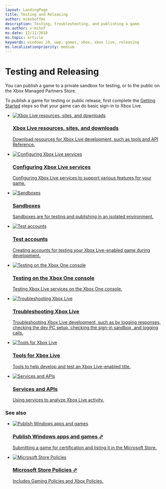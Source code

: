 ```yaml
---
layout: LandingPage
title: Testing and Releasing
author: mikehoffms
description: Testing, troubleshooting, and publishing a game.
ms.author: v-mihof
ms.date: 12/11/2018
ms.topic: article
keywords: windows 10, uwp, games, xbox, xbox live, releasing
ms.localizationpriority: medium
---
```


<!-- todo: 
Add icon name
Differentiate sentences for the two Policies cards
 -->

<h1>Testing and Releasing</h1>

<p>
  You can publish a game to a private sandbox for testing, or to the public on the Xbox Managed Partners Store.
</p>
<p>
  To publish a game for testing or public release, first complete the <a href="../get-started/live-getstarted-nav.md">Getting Started</a> steps so that your game can do basic sign-in to Xbox Live.
</p>

<ul class="cardsF panelContent cols cols2">
    <li>
        <a href="live-sites-downloads.md">
            <div class="cardSize">
                <div class="cardPadding">
                    <div class="card">
                        <div class="cardImageOuter">
                            <div class="cardImage">
                                <img src="https://docs.microsoft.com/media/common/i_http.svg" alt="Xbox Live resources, sites, and downloads"/>
                            </div>
                        </div>
                        <div class="cardText">
                            <h3>Xbox Live resources, sites, and downloads</h3>
                            <p>Download resources for Xbox Live development, such as tools and API Reference.</p>
                        </div>
                    </div>
                </div>
            </div>
        </a>
    </li>
    <li>
        <a href="portal-config/live-portal-config-nav.md">
            <div class="cardSize">
                <div class="cardPadding">
                    <div class="card">
                        <div class="cardImageOuter">
                            <div class="cardImage">
                                <img src="https://docs.microsoft.com/media/common/i_config-tools.svg" alt="Configuring Xbox Live services"/>
                            </div>
                        </div>
                        <div class="cardText">
                            <h3>Configuring Xbox Live services</h3>
                            <p>Configuring Xbox Live services to support various features for your game.</p>
                        </div>
                    </div>
                </div>
            </div>
        </a>
    </li>
    <li>
        <a href="sandboxes/live-sandboxes-nav.md">
            <div class="cardSize">
                <div class="cardPadding">
                    <div class="card">
                        <div class="cardImageOuter">
                            <div class="cardImage">
                                <img src="https://docs.microsoft.com/media/common/i_dashboard.svg" alt="Sandboxes"/>
                            </div>
                        </div>
                        <div class="cardText">
                            <h3>Sandboxes</h3>
                            <p>Sandboxes are for testing and publishing in an isolated environment.</p>
                        </div>
                    </div>
                </div>
            </div>
        </a>
    </li>
    <li>
        <a href="test-accounts/live-test-accounts-nav.md">
            <div class="cardSize">
                <div class="cardPadding">
                    <div class="card">
                        <div class="cardImageOuter">
                            <div class="cardImage">
                                <img src="https://docs.microsoft.com/media/common/i_continuous-testing.svg" alt="Test accounts"/>
                            </div>
                        </div>
                        <div class="cardText">
                            <h3>Test accounts</h3>
                            <p>Creating accounts for testing your Xbox Live-enabled game during development.</p>
                        </div>
                    </div>
                </div>
            </div>
        </a>
    </li>
    <li>
        <a href="live-testing-on-console.md">
            <div class="cardSize">
                <div class="cardPadding">
                    <div class="card">
                        <div class="cardImageOuter">
                            <div class="cardImage">
                                <img src="https://docs.microsoft.com/media/common/i_continuous-testing.svg" alt="Testing on the Xbox One console"/>
                            </div>
                        </div>
                        <div class="cardText">
                            <h3>Testing on the Xbox One console</h3>
                            <p>Testing Xbox Live services on the Xbox One console.</p>
                        </div>
                    </div>
                </div>
            </div>
        </a>
    </li>
    <li>
        <a href="troubleshooting/live-troubleshooting-nav.md">
            <div class="cardSize">
                <div class="cardPadding">
                    <div class="card">
                        <div class="cardImageOuter">
                            <div class="cardImage">
                                <img src="https://docs.microsoft.com/media/common/i_bug.svg" alt="Troubleshooting Xbox Live"/>
                            </div>
                        </div>
                        <div class="cardText">
                            <h3>Troubleshooting Xbox Live</h3>
                            <p>Troubleshooting Xbox Live development, such as by logging responses, checking the dev PC setup, checking the sign-in sandbox, and logging calls.</p>
                        </div>
                    </div>
                </div>
            </div>
        </a>
    </li>
    <li>
        <a href="tools/live-tools-nav.md">
            <div class="cardSize">
                <div class="cardPadding">
                    <div class="card">
                        <div class="cardImageOuter">
                            <div class="cardImage">
                                <img src="https://docs.microsoft.com/media/common/i_tools.svg" alt="Tools for Xbox Live"/>
                            </div>
                        </div>
                        <div class="cardText">
                            <h3>Tools for Xbox Live</h3>
                            <p>Tools to help develop and test an Xbox Live-enabled title.</p>
                        </div>
                    </div>
                </div>
            </div>
        </a>
    </li>
    <li>
        <a href="services/live-services-nav.md">
            <div class="cardSize">
                <div class="cardPadding">
                    <div class="card">
                        <div class="cardImageOuter">
                            <div class="cardImage">
                                <img src="https://docs.microsoft.com/media/common/i_tools.svg" alt="Services and APIs"/>
                            </div>
                        </div>
                        <div class="cardText">
                            <h3>Services and APIs</h3>
                            <p>Using services to analyze Xbox Live activity.</p>
                        </div>
                    </div>
                </div>
            </div>
        </a>
    </li>
</ul>


<h3>See also</h3>

<ul class="cardsF panelContent cols cols2">
    <li>
        <a href="https://docs.microsoft.com/windows/uwp/publish/" target="_blank">
            <div class="cardSize">
                <div class="cardPadding">
                    <div class="card">
                        <div class="cardImageOuter">
                            <div class="cardImage">
                                <img src="https://docs.microsoft.com/media/common/i_extend.svg" alt="Publish Windows apps and games"/>
                            </div>
                        </div>
                        <div class="cardText">
                            <h3>Publish Windows apps and games &#11008;</h3>
                            <p>Submitting a game for certification and listing it in the Microsoft Store.</p>
                        </div>
                    </div>
                </div>
            </div>
        </a>
    </li>
    <li>
        <a href="https://docs.microsoft.com/legal/windows/agreements/store-policies" target="_blank">
            <div class="cardSize">
                <div class="cardPadding">
                    <div class="card">
                        <div class="cardImageOuter">
                            <div class="cardImage">
                                <img src="https://docs.microsoft.com/media/common/i_policy.svg" alt="Microsoft Store Policies"/>
                            </div>
                        </div>
                        <div class="cardText">
                            <h3>Microsoft Store Policies &#11008;</h3>
                            <p>Includes Gaming Policies and Xbox Policies.</p>
                        </div>
                    </div>
                </div>
            </div>
        </a>
    </li>
</ul>
